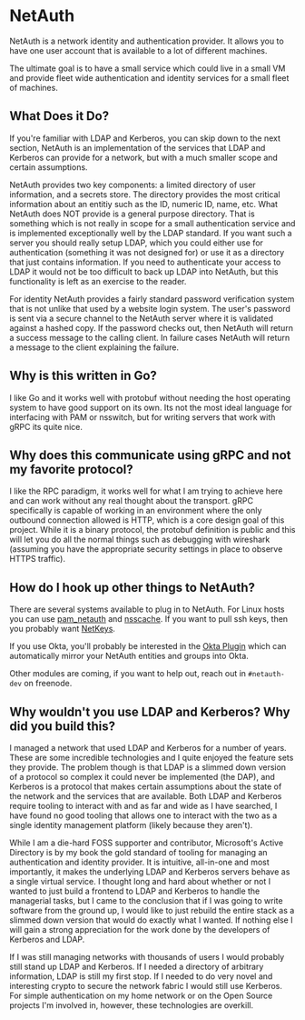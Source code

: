 NetAuth
=======
NetAuth is a network identity and authentication provider.  It allows
you to have one user account that is available to a lot of different
machines.

The ultimate goal is to have a small service which could live in a
small VM and provide fleet wide authentication and identity services
for a small fleet of machines.

What Does it Do?
----------------

If you're familiar with LDAP and Kerberos, you can skip down to the
next section, NetAuth is an implementation of the services that LDAP
and Kerberos can provide for a network, but with a much smaller scope
and certain assumptions.

NetAuth provides two key components: a limited directory of user
information, and a secrets store.  The directory provides the most
critical information about an entitiy such as the ID, numeric ID,
name, etc.  What NetAuth does NOT provide is a general purpose
directory.  That is something which is not really in scope for a small
authentication service and is implemented exceptionally well by the
LDAP standard.  If you want such a server you should really setup
LDAP, which you could either use for authentication (something it was
not designed for) or use it as a directory that just contains
information.  If you need to authenticate your access to LDAP it would
not be too difficult to back up LDAP into NetAuth, but this
functionality is left as an exercise to the reader.

For identity NetAuth provides a fairly standard password verification
system that is not unlike that used by a website login system.  The
user's password is sent via a secure channel to the NetAuth server
where it is validated against a hashed copy.  If the password checks
out, then NetAuth will return a success message to the calling client.
In failure cases NetAuth will return a message to the client
explaining the failure.

Why is this written in Go?
--------------------------

I like Go and it works well with protobuf without needing the host
operating system to have good support on its own.  Its not the most
ideal language for interfacing with PAM or nsswitch, but for writing
servers that work with gRPC its quite nice.

Why does this communicate using gRPC and not my favorite protocol?
------------------------------------------------------------------

I like the RPC paradigm, it works well for what I am trying to achieve
here and can work without any real thought about the transport.  gRPC
specifically is capable of working in an environment where the only
outbound connection allowed is HTTP, which is a core design goal of
this project.  While it is a binary protocol, the protobuf definition
is public and this will let you do all the normal things such as
debugging with wireshark (assuming you have the appropriate security
settings in place to observe HTTPS traffic).

How do I hook up other things to NetAuth?
-----------------------------------------

There are several systems available to plug in to NetAuth.  For Linux
hosts you can use
[pam_netauth](https://github.com/NetAuth/pam_netauth) and
[nsscache](https://github.com/NetAuth/nsscache).  If you want to pull
ssh keys, then you probably want
[NetKeys](https://github.com/NetAuth/NetKeys).

If you use Okta, you'll probably be interested in the
[Okta Plugin](https://github.com/NetAuth/plugin-okta) which can
automatically mirror your NetAuth entities and groups into Okta.

Other modules are coming, if you want to help out, reach out in
`#netauth-dev` on freenode.

Why wouldn't you use LDAP and Kerberos?  Why did you build this?
----------------------------------------------------------------

I managed a network that used LDAP and Kerberos for a number of years.
These are some incredible technologies and I quite enjoyed the feature
sets they provide.  The problem though is that LDAP is a slimmed down
version of a protocol so complex it could never be implemented (the
DAP), and Kerberos is a protocol that makes certain assumptions about
the state of the network and the services that are available.  Both
LDAP and Kerberos require tooling to interact with and as far and wide
as I have searched, I have found no good tooling that allows one to
interact with the two as a single identity management platform (likely
because they aren't).

While I am a die-hard FOSS supporter and contributor, Microsoft's
Active Directory is by my book the gold standard of tooling for
managing an authentication and identity provider.  It is intuitive,
all-in-one and most importantly, it makes the underlying LDAP and
Kerberos servers behave as a single virtual service.  I thought long
and hard about whether or not I wanted to just build a frontend to
LDAP and Kerberos to handle the managerial tasks, but I came to the
conclusion that if I was going to write software from the ground up, I
would like to just rebuild the entire stack as a slimmed down version
that would do exactly what I wanted.  If nothing else I will gain a
strong appreciation for the work done by the developers of Kerberos
and LDAP.

If I was still managing networks with thousands of users I would
probably still stand up LDAP and Kerberos.  If I needed a directory of
arbitrary information, LDAP is still my first stop.  If I needed to do
very novel and interesting crypto to secure the network fabric I would
still use Kerberos.  For simple authentication on my home network or
on the Open Source projects I'm involved in, however, these
technologies are overkill.
